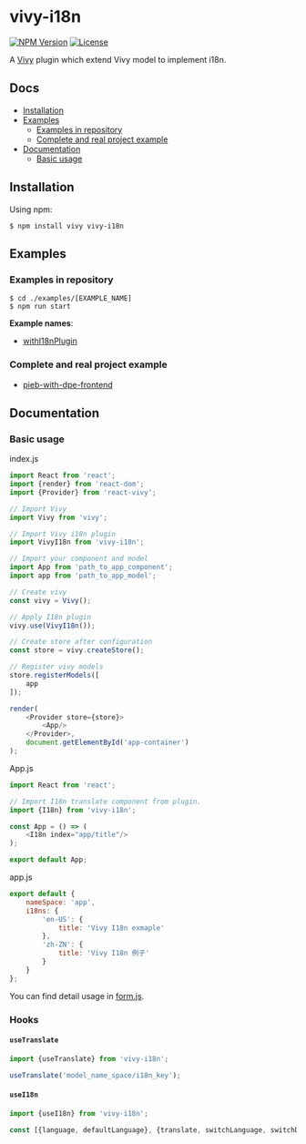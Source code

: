 [npm-image]: https://img.shields.io/npm/v/vivy-i18n.svg?style=flat-square

[npm-url]: https://npmjs.org/package/vivy-i18n

[license-image]: https://img.shields.io/npm/l/vivy-i18n.svg?style=flat-square

[vivy-url]: https://github.com/fatalxiao/vivy

[connected-react-router-url]: https://github.com/supasate/connected-react-router

[with-i18n-plugin-example-url]: https://github.com/fatalxiao/vivy-i18n/tree/main/examples/withI18nPlugin

[pieb-with-dpe-frontend-url]: https://github.com/fatalxiao/pieb-with-dpe-frontend

[with-i18n-plugin-example-form-url]: https://github.com/fatalxiao/vivy-i18n/blob/main/examples/withI18nPlugin/src/modules/Form/models/form.js

# vivy-i18n

[![NPM Version][npm-image]][npm-url]
[![License][license-image]][npm-url]

A [Vivy][vivy-url] plugin which extend Vivy model to implement i18n.

## Docs

* [Installation](#installation)
* [Examples](#examples)
    * [Examples in repository](#examples-in-repository)
    * [Complete and real project example](#complete-and-real-project-example)
* [Documentation](#documentation)
    * [Basic usage](#basic-usage)

## Installation

Using npm:

```shell
$ npm install vivy vivy-i18n
```

## Examples

### Examples in repository

```shell
$ cd ./examples/[EXAMPLE_NAME]
$ npm run start
```

**Example names**:

* [withI18nPlugin][with-i18n-plugin-example-url]

### Complete and real project example

* [pieb-with-dpe-frontend][pieb-with-dpe-frontend-url]

## Documentation

### Basic usage

index.js

```js
import React from 'react';
import {render} from 'react-dom';
import {Provider} from 'react-vivy';

// Import Vivy
import Vivy from 'vivy';

// Import Vivy i18n plugin
import VivyI18n from 'vivy-i18n';

// Import your component and model
import App from 'path_to_app_component';
import app from 'path_to_app_model';

// Create vivy
const vivy = Vivy();

// Apply I18n plugin
vivy.use(VivyI18n());

// Create store after configuration
const store = vivy.createStore();

// Register vivy models
store.registerModels([
    app
]);

render(
    <Provider store={store}>
        <App/>
    </Provider>,
    document.getElementById('app-container')
);
```

App.js

```js
import React from 'react';

// Import I18n translate component from plugin.
import {I18n} from 'vivy-i18n';

const App = () => (
    <I18n index="app/title"/>
);

export default App;
```

app.js

```js
export default {
    nameSpace: 'app',
    i18ns: {
        'en-US': {
            title: 'Vivy I18n exmaple'
        },
        'zh-ZN': {
            title: 'Vivy I18n 例子'
        }
    }
};
```

You can find detail usage in [form.js][with-i18n-plugin-example-form-url].

### Hooks

#### `useTranslate`

```js
import {useTranslate} from 'vivy-i18n';

useTranslate('model_name_space/i18n_key');
```

#### `useI18n`

```js
import {useI18n} from 'vivy-i18n';

const [{language, defaultLanguage}, {translate, switchLanguage, switchDefaultLanguage}] = useI18n();
```

